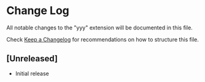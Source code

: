 # Change Log

All notable changes to the "yyy" extension will be documented in this file.

Check [Keep a Changelog](http://keepachangelog.com/) for recommendations on how to structure this file.

## [Unreleased]

- Initial release